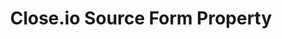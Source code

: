 ---
# -------------------------- #
#        CONTENT TYPE        #
# -------------------------- #

content-type: "api-form"
form-type: "source"
key: "source-form-properties-closeio-object"


# -------------------------- #
#        OBJECT INFO         #
# -------------------------- #

title: "Close.io Source Form Property"
api-type: "closeio"
display-name: "Close.io"

source-type: "saas"
docs-name: "closeio"

description: ""


# -------------------------- #
#      OBJECT ATTRIBUTES     #
# -------------------------- #

object-attributes:
  - name: "api_key"
    type: "string"
    required: true
    description: |
      The user's {{ form-property.display_name }} API key. API keys can be generated in {{ form-property.display_name }} by navigating to **Settings > Your API Keys**.
    value: "<API_KEY>"
---